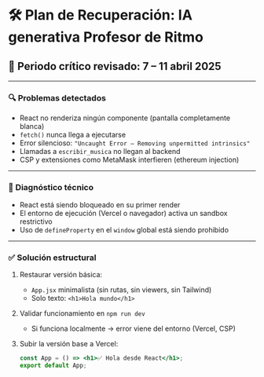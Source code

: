 # 🛠️ Plan de Recuperación: IA generativa Profesor de Ritmo

## 📅 Periodo crítico revisado: 7 – 11 abril 2025

---

### 🔍 Problemas detectados

- React no renderiza ningún componente (pantalla completamente blanca)
- `fetch()` nunca llega a ejecutarse
- Error silencioso: `"Uncaught Error – Removing unpermitted intrinsics"`
- Llamadas a `escribir_musica` no llegan al backend
- CSP y extensiones como MetaMask interfieren (ethereum injection)

---

### 🧱 Diagnóstico técnico

- React está siendo bloqueado en su primer render
- El entorno de ejecución (Vercel o navegador) activa un sandbox restrictivo
- Uso de `defineProperty` en el `window` global está siendo prohibido

---

### ✅ Solución estructural

1. Restaurar versión básica:
   - `App.jsx` minimalista (sin rutas, sin viewers, sin Tailwind)
   - Solo texto: `<h1>Hola mundo</h1>`

2. Validar funcionamiento en `npm run dev`
   - Si funciona localmente → error viene del entorno (Vercel, CSP)

3. Subir la versión base a Vercel:
   ```jsx
   const App = () => <h1>✅ Hola desde React</h1>;
   export default App;
